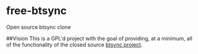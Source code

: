 free-btsync
===========

Open source btsync clone

##Vision
This is a GPL'd project with the goal of providing, at a minimum, all of the functionality of the closed source [btsync project](http://labs.bittorrent.com/experiments/sync.html).
